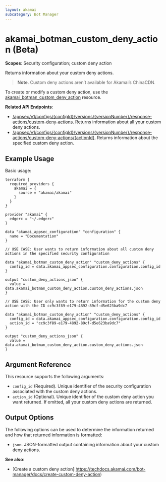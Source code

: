 ```yaml
---
layout: akamai
subcategory: Bot Manager
---
```


# akamai_botman_custom_deny_action (Beta)

**Scopes**: Security configuration; custom deny action

Returns information about your custom deny actions.

> **Note**. Custom deny actions aren’t available for Akamai’s ChinaCDN.

To create or modify a custom deny action, use the [akamai_botman_custom_deny_action](../resources/akamai_botman_custom_deny_action) resource.

**Related API Endpoints**:

- [/appsec/v1/configs/{configId}/versions/{versionNumber}/response-actions/custom-deny-actions](https://techdocs.akamai.com/bot-manager/reference/get-custom-deny-actions). Returns information about all your custom deny actions.
- [/appsec/v1/configs/{configId}/versions/{versionNumber}/response-actions/custom-deny-actions/{actionId}](https://techdocs.akamai.com/bot-manager/reference/get-custom-deny-action). Returns information about the specified custom deny action.

## Example Usage

Basic usage:

```
terraform {
  required_providers {
    akamai = {
      source = "akamai/akamai"
    }
  }
}

provider "akamai" {
  edgerc = "~/.edgerc"
}

data "akamai_appsec_configuration" "configuration" {
  name = "Documentation"
}

// USE CASE: User wants to return information about all custom deny actions in the specified security configuration

data "akamai_botman_custom_deny_action" "custom_deny_actions" {
  config_id = data.akamai_appsec_configuration.configuration.config_id
}

output "custom_deny_actions_json" {
  value = data.akamai_botman_custom_deny_action.custom_deny_actions.json
}

// USE CASE: User only wants to return information for the custom deny action with the ID cc9c3f89-e179-4892-89cf-d5e623ba9dc7

data "akamai_botman_custom_deny_action" "custom_deny_actions" {
  config_id = data.akamai_appsec_configuration.configuration.config_id
  action_id = "cc9c3f89-e179-4892-89cf-d5e623ba9dc7"
}

output "custom_deny_actions_json" {
  value = data.akamai_botman_custom_deny_action.custom_deny_actions.json
}
```

## Argument Reference

This resource supports the following arguments:

- `config_id` (Required). Unique identifier of the security configuration associated with the custom deny actions.
- `action_id` (Optional). Unique identifier of the custom deny action you want returned. If omitted, all your custom deny actions are returned.

## Output Options

The following options can be used to determine the information returned and how that returned information is formatted:

- `json`. JSON-formatted output containing information about your custom deny actions.

**See also**:

- [Create a custom deny action] https://techdocs.akamai.com/bot-manager/docs/create-custom-deny-action)
